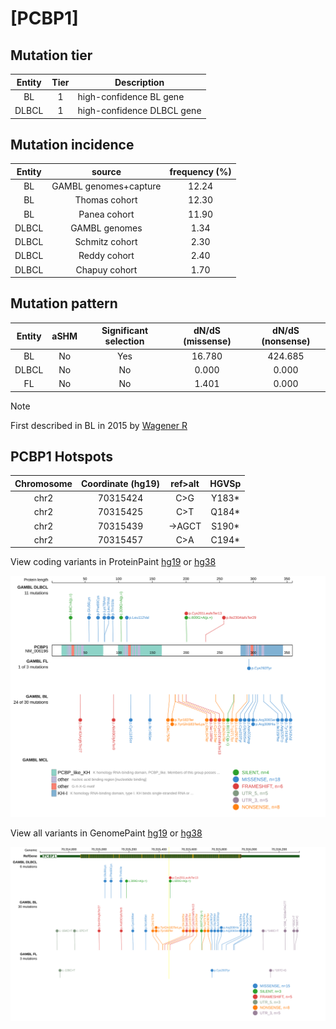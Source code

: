 # [PCBP1]

## Mutation tier

|Entity|Tier|Description               |
|:------:|:----:|--------------------------|
|BL    |1   |high-confidence BL gene   |
|DLBCL |1   |high-confidence DLBCL gene|
## Mutation incidence

|Entity|source               |frequency (%)|
|:------:|:---------------------:|:-------------:|
|BL    |GAMBL genomes+capture|12.24        |
|BL    |Thomas cohort        |12.30        |
|BL    |Panea cohort         |11.90        |
|DLBCL |GAMBL genomes        | 1.34        |
|DLBCL |Schmitz cohort       | 2.30        |
|DLBCL |Reddy cohort         | 2.40        |
|DLBCL |Chapuy cohort        | 1.70        |

## Mutation pattern

|Entity|aSHM|Significant selection|dN/dS (missense)|dN/dS (nonsense)|
|:------:|:----:|:---------------------:|:----------------:|:----------------:|
|BL    |No  |Yes                  |16.780          |424.685         |
|DLBCL |No  |No                   | 0.000          |  0.000         |
|FL    |No  |No                   | 1.401          |  0.000         |


> [!NOTE]
> First described in BL in 2015 by [Wagener R](https://pubmed.ncbi.nlm.nih.gov/26173642)


 ## PCBP1 Hotspots

| Chromosome |Coordinate (hg19) | ref>alt | HGVSp | 
 | :---:| :---: | :--: | :---: |
| chr2 | 70315424 | C>G | Y183* |
| chr2 | 70315425 | C>T | Q184* |
| chr2 | 70315439 | ->AGCT | S190* |
| chr2 | 70315457 | C>A | C194* |

View coding variants in ProteinPaint [hg19](https://www.bcgsc.ca/downloads/morinlab/GAMBL/test/genes/PCBP1_protein.html)  or [hg38](https://www.bcgsc.ca/downloads/morinlab/GAMBL/test/genes/PCBP1_protein_hg38.html)

![image](images/proteinpaint/PCBP1_NM_006196.svg)

View all variants in GenomePaint [hg19](https://www.bcgsc.ca/downloads/morinlab/GAMBL/test/genes/PCBP1.html)  or [hg38](https://www.bcgsc.ca/downloads/morinlab/GAMBL/test/genes/PCBP1_hg38.html)

![image](images/proteinpaint/PCBP1.svg)
